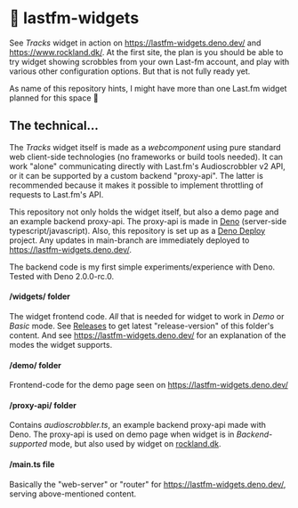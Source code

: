 # 🔴 lastfm-widgets

See *Tracks* widget in action on https://lastfm-widgets.deno.dev/ and https://www.rockland.dk/. At the first site,
the plan is you should be able to try widget showing scrobbles from your own Last-fm account, and play with various
other configuration options. But that is not fully ready yet.

As name of this repository hints, I might have more than one Last.fm widget planned for this space 🙂

## The technical...

The *Tracks* widget itself is made as a *webcomponent* using pure standard web client-side technologies (no frameworks
or build tools needed). It can work "alone" communicating directly with Last.fm's Audioscrobbler v2 API, or it can be
supported by a custom backend "proxy-api". The latter is recommended because it makes it possible to implement
throttling of requests to Last.fm's API.

This repository not only holds the widget itself, but also a demo page and an example backend proxy-api. The
proxy-api is made in [Deno](https://deno.com/) (server-side typescript/javascript). Also, this repository is set
up as a [Deno Deploy](https://deno.com/deploy) project. Any updates in main-branch are immediately
deployed to https://lastfm-widgets.deno.dev/.

The backend code is my first simple experiments/experience with Deno. Tested with Deno 2.0.0-rc.0.

#### /widgets/ folder

The widget frontend code. *All* that is needed for widget to work in *Demo* or *Basic* mode. See
[Releases](https://github.com/StigNygaard/lastfm-widgets/releases) to get latest "release-version" of this folder's
content. And see https://lastfm-widgets.deno.dev/ for an explanation of the modes the widget supports.

#### /demo/ folder

Frontend-code for the demo page seen on https://lastfm-widgets.deno.dev/

#### /proxy-api/ folder

Contains *audioscrobbler.ts*, an example backend proxy-api made with Deno. The proxy-api is used on demo page when
widget is in *Backend-supported* mode, but also used by widget on [rockland.dk](https://www.rockland.dk/).

#### /main.ts file

Basically the "web-server" or "router" for https://lastfm-widgets.deno.dev/, serving above-mentioned content.

